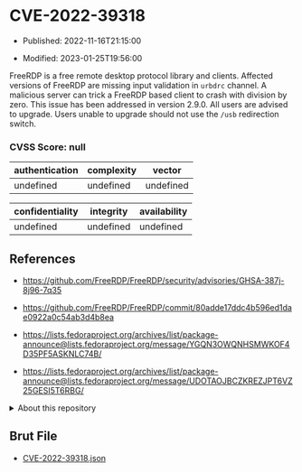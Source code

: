 # CVE-2022-39318

- Published: 2022-11-16T21:15:00

- Modified: 2023-01-25T19:56:00

FreeRDP is a free remote desktop protocol library and clients. Affected versions of FreeRDP are missing input validation in `urbdrc` channel. A malicious server can trick a FreeRDP based client to crash with division by zero. This issue has been addressed in version 2.9.0. All users are advised to upgrade. Users unable to upgrade should not use the `/usb` redirection switch.

### CVSS Score: **null**

| authentication | complexity | vector |
| --- | --- | --- |
| undefined | undefined | undefined |

| confidentiality | integrity | availability |
| --- | --- | --- |
| undefined | undefined | undefined |

## References

* https://github.com/FreeRDP/FreeRDP/security/advisories/GHSA-387j-8j96-7q35

* https://github.com/FreeRDP/FreeRDP/commit/80adde17ddc4b596ed1dae0922a0c54ab3d4b8ea

* https://lists.fedoraproject.org/archives/list/package-announce@lists.fedoraproject.org/message/YGQN3OWQNHSMWKOF4D35PF5ASKNLC74B/

* https://lists.fedoraproject.org/archives/list/package-announce@lists.fedoraproject.org/message/UDOTAOJBCZKREZJPT6VZ25GESI5T6RBG/

<details>
<summary>About this repository</summary> 

  This repository is part of the project [Live Hack CVE](https://github.com/Live-Hack-CVE). Main website can be found [www.live-hack.org](https://www.live-hack.org) 
  
  Made by [Sn0wAlice](https://github.com/Sn0wAlice) for the people that care about security and need to have a feed of the latest CVEs. Hope you enjoy it, don't forget to star the repo and follow me on [Twitter](https://twitter.com/Sn0wAlice) and [Github](https://github.com/Sn0wAlice). And that is my [personnal website](https://www.alice-snow.me/)

  - [Home Page](https://github.com/Live-Hack-CVE)
  - [Framework](https://github.com/Live-Hack-CVE/cve-framework)
  - [CVE database](https://github.com/Live-Hack-CVE/full_database)
  - [Changelog](https://github.com/Live-Hack-CVE/Changelog)
</details>

## Brut File

* [CVE-2022-39318.json](https://raw.githubusercontent.com/Live-Hack-CVE/full_database/main/cves/2022/CVE-2022-39318.json)

